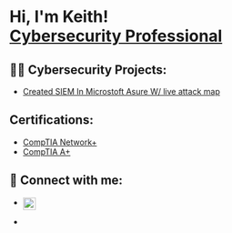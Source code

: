<h1>Hi, I'm Keith! <br/><a <a href="www.linkedin.com/in/keithdcampbell1995">Cybersecurity Professional</a> 

<h2>👨‍💻 Cybersecurity Projects:</h2>

  - [Created SIEM In Microstoft Asure W/ live attack map](https://github.com/KeithCampbell95/MicrosoftAzureSIEM)


<h2> Certifications:</h2>

- [CompTIA Network+](https://www.credly.com/badges/9e11df31-34f6-48e2-9d30-0bd5f9935ad0/public_url)
- [CompTIA A+](https://www.credly.com/badges/8a6d48e0-abca-4e56-9a6f-f45cbb880549/public_url)


<h2> 🤳 Connect with me:</h2>

- [<img align="left" alt="JoshMadakor | LinkedIn" width="22px" src="https://cdn.jsdelivr.net/npm/simple-icons@v3/icons/linkedin.svg" />][linkedin]

- [linkedin]: https://www.linkedin.com/in/keithdcampbell1995/

<!--
**joshmadakor1/joshmadakor1** is a ✨ _special_ ✨ repository because its `README.md` (this file) appears on your GitHub profile.

Here are some ideas to get you started:

- 🔭 I’m currently working on ...
- 🌱 I’m currently learning ...
- 👯 I’m looking to collaborate on ...
- 🤔 I’m looking for help with ...
- 💬 Ask me about ...
- 📫 How to reach me: ...
- 😄 Pronouns: ...
- ⚡ Fun fact: ...
-->
